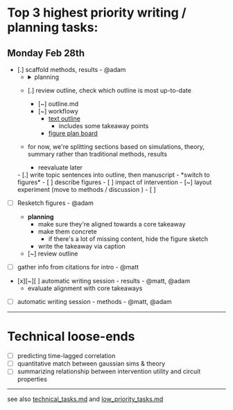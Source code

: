 # Top 3 highest priority writing / planning tasks:

## Monday Feb 28th
- [.] scaffold methods, results - @adam 
  - <details><summary>planning</summary>
  
    - for now, set aside unresolved technical details 
    - topic sentences for each paragraph
    - how many figures?
  - [.] review outline, check which outline is most up-to-date
    - [~] outline.md
    - [~] workflowy 
      - [text outline](https://beta.workflowy.com/#/232d9f5210ee)
        - includes some takeaway points
      - [figure plan board](https://beta.workflowy.com/#/60a88f9b8aaa)
  - for now, we're splitting sections based on simulations, theory, summary rather than traditional methods, results
    - reevaluate later
  </details>
  - [.] write topic sentences into outline, then manuscript
  <!-- - [ ] write results forecasts  -->
  - *switch to figures*
  - [ ] describe figures 
  - [ ] impact of intervention 
    - [~] layout experiment (move to methods / discussion )
    - [ ] 
- [ ] Resketch figures - @adam
  - **planning**
    - make sure they're aligned towards a core takeaway 
    - make them concrete
      - if there's a lot of missing content, hide the figure sketch
    - write the takeaway via caption 
  - [~] review outline
  <!-- - [ ] point to where source files (svg / g-drawing) -->
  
- [ ] gather info from citations for intro - @matt 
- [x][~][ ] automatic writing session - results - @matt, @adam
  - evaluate alignment with core takeaways
- [ ] automatic writing session - methods - @matt, @adam

----

# Technical loose-ends 
- [ ] predicting time-lagged correlation 
- [ ] quantitative match between gaussian sims & theory
- [ ] summarizing relationship between intervention utility and circuit properties 

--- 
see also [technical_tasks.md](sketches_and_notation/technical_tasks.md) and [low_priority_tasks.md](sketches_and_notation/low_priority_tasks.md)

